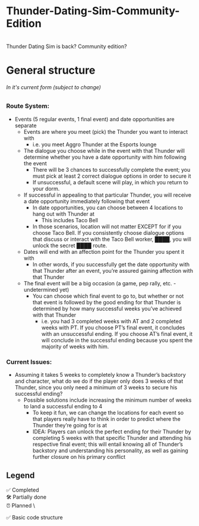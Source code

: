 # Thunder-Dating-Sim-Community-Edition
\
Thunder Dating Sim is back? Community edition?

# General structure
###### In it's current form (subject to change)

### Route System:
- Events (5 regular events, 1 final event) and date opportunities are separate
  - Events are where you meet (pick) the Thunder you want to interact with
    - i.e. you meet Aggro Thunder at the Esports lounge
  - The dialogue you choose while in the event with that Thunder will determine whether you have a date opportunity with him following the event
    - There will be 3 chances to successfully complete the event; you must pick at least 2 correct dialogue options in order to secure it
    - If unsuccessful, a default scene will play, in which you return to your dorm.
  - If successful in appealing to that particular Thunder, you will receive a  date opportunity immediately following that event
    - In date opportunities, you can choose between 4 locations to hang out with Thunder at
      - This includes Taco Bell
    - In those scenarios, location will not matter EXCEPT for if you choose Taco Bell. If you consistently choose dialogue options that discuss or interact with the Taco Bell worker, ████, you will unlock the secret ████ route.
  - Dates will end with an affection point for the Thunder you spent it with
    - In other words, if you successfully get the date opportunity with that Thunder after an event, you’re assured gaining affection with that Thunder
  - The final event will be a big occasion (a game, pep rally, etc. -undetermined yet)
    - You can choose which final event to go to, but whether or not that event is followed by the good ending for that Thunder is determined by how many successful weeks you’ve achieved with that Thunder
      - i.e. you had 3 completed weeks with AT and 2 completed weeks with PT. If you choose PT’s final event, it concludes with an unsuccessful ending. If you choose AT’s final event, it will conclude in the successful ending because you spent the majority of weeks with him.

### Current Issues:
- Assuming it takes 5 weeks to completely know a Thunder’s backstory and character, what do we do if the player only does 3 weeks of that Thunder, since you only need a minimum of 3 weeks to secure his successful ending?
  - Possible solutions include increasing the minimum number of weeks to land a successful ending to 4
    - To keep it fun, we can change the locations for each event so that players really have to think in order to predict where the Thunder they’re going for is at
    - IDEA: Players can unlock the perfect ending for their Thunder by completing 5 weeks with that specific Thunder and attending his respective final event; this will entail knowing all of Thunder’s backstory and understanding his personality, as well as gaining further closure on his primary conflict














## Legend

✅ Completed
\
🛠️ Partially done
\
⏰ Planned
\


✅ Basic code structure

